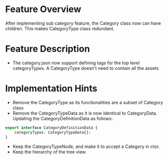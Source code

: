 # Feature Overview
After implementing sub category feature, the Category class now can have children. This makes CategoryType class redundant.

# Feature Description
- The category.json now support defining tags for the top level categoryTypes. A CategoryType doesn't need to contain all the assets

# Implementation Hints
- Remove the CategoryType as its functionalities are a subset of Category class
- Remove the CategoryTypeData as it is now identical to CategoryData. Updating the CategoryDefinitionData as follows:
```typescript
export interface CategoryDefinitionData {
    categoryTypes: CategoryTypeData[];
}
```
- Keep the CategoryTypeNode, and make it to accept a Category in ctor.
- Keep the hierarchy of the tree view.


